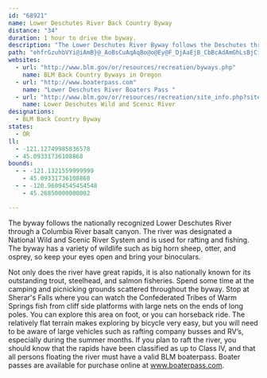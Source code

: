 ```yaml
---
id: "68921"
name: Lower Deschutes River Back Country Byway
distance: "34"
duration: 1 hour to drive the byway.
description: "The Lower Deschutes River Byway follows the Deschutes through the multi-colored walls of a canyon made of Columbia River basalt. Fish or raft the waters of this nationally recognized river."
path: "ehfrGzuhbVYi@iAmB}@_AoBsCuAqAqBo@o@Ey@F_DjAaEjB_CbBcAdAmGhLsBjCiDfD}CvAaCl@oFE}DJkVaCeRl@oBE}Fq@oMgCoOaC_BQyA?{Bd@{CfAaHjDoA`A}AjCyArAy@^oANs@G_AScCgC_@sA_@_CsBoOq@kDq@yBmD{Gi@qAsEcGaB}AeBs@cH{D_H{C{BYcB?aSf@iE`@wDv@}C~@kBfAiBvAeGnLaAfAaAd@kBVcDHwDAwBgAkAqBcCoFeKq_@[sBCsAXyQOiCs@aEcBqC{@{BkDyGoB{C}DkCmA]oB{@sCsBiB_CaNmNmBcCgCeCeCaDgA_CuAqFyA}DyBmD{BgFyG{MsBsDoCaHmEsMmTkf@iA{Cs@aC_@wAc@yCy@oBAm@s@qA_@qA}@{Ei@sBRm@}@mCyAmF_CmEgBsCa@yA@_BRaAy@@o@RoAjAs@JiAKmD?yBXkIzA_Bt@mAz@uAxAy@lAcB~Du@jCqB|IsC|N{@vCm@rA}BxC_CxAuA^iALwHLuEYcF_AkLyDsAU}BQuCJyBj@aB?sIyAoK_AeB@qCXaI|AyE^_B?mGi@mFaAaGqC}CoBoB_BaBgBsKaPsC{D{FyFoDsCqHmDaFy@mCQyD?yCh@sBr@wClBuArAsA`BiAfBgBhD}GdRcBrDiA~A_Ar@iAf@iAV_BGgBk@yA}@cAgAkBaAmBe@cEuE_B_CsCaFqCeGqHoNeAqCcDcKy@yDSgB?eARuCt@_Fr@mFR{D?iDQuDe@oFuBaMcAyDc@mCeAaDcBmJaCgKiAgEeAwC_B}BmBqBsAgA_B}@iTcHiCY}BKcGJcBQmBg@sAq@wJmG{NcKcLsK_CmBiBy@_A}@mFmDwFmCePyDaGaCgCsBeB{BgAqB_AgCkCmLcBcJSgTc@mF{@}DuBgH_BoFDmBf@aCrA{Bn@k@VBbJsF~A_@rG?|LlAzD`Ap@DPRvA?PSjAMzBsApBeDz@}EGoGxAuKQiDo@sCmBsBmD{B{@gB_AyFq@{BgG_LmBoJmByCm@wCq@mG_A}EiDaOo@{A?]@YFMPGnANhAjAfCtG~BhChAnDhCnExAF|@wE`@eIAkOVsAl@YvAx@jB~AlAEZs@IqMmAiGYgGb@oFQsAw@aA_HmC_FnFmAXgAk@{@aAg@mAsEyXwMw|@{Xkv@gDqI{D{Ku@g@WuB_CmFWK"
websites:
  - url: "http://www.blm.gov/or/resources/recreation/byways.php"
    name: BLM Back Country Byways in Oregon
  - url: "http://www.boaterpass.com"
    name: "Lower Deschutes River Boaters Pass "
  - url: "http://www.blm.gov/or/resources/recreation/site_info.php?siteid=330"
    name: Lower Deschutes Wild and Scenic River
designations:
  - BLM Back Country Byway
states:
  - OR
ll:
  - -121.12749985836578
  - 45.09331736108868
bounds:
  - - -121.1321559999999
    - 45.09331736108868
  - - -120.96094545454548
    - 45.26850000000002

---
```


<p>The byway follows the nationally recognized Lower Deschutes River through a Columbia River basalt canyon. The river was designated a National Wild and Scenic River System and is used for rafting and fishing. The byway has a variety of wildlife such as big horn sheep, otter, and osprey, so keep your eyes open and bring your binoculars.</p>

<p>Not only does the river have great rapids, it is also nationally known for its outstanding trout, steelhead, and salmon fisheries. Spend some time at the camping and picnicking grounds scattered throughout the byway. Stop at Sherar's Falls where you can watch the Confederated Tribes of Warm Springs fish from cliff side platforms with large nets on the ends of long poles. You can explore this area on foot, or you can horseback ride.  The relatively flat terrain makes exploring by bicycle very easy, but you will need to be aware of large vehicles such as rafting company busses and RV’s, especially during the summer months. If you plan to raft the river, you should know that the rapids have been classified as up to Class IV, and that all persons floating the river must have a valid BLM boaterpass. Boater passes are available for purchase online at <a href="http://www.boaterpass.com/">www.boaterpass.com</a>.</p>
